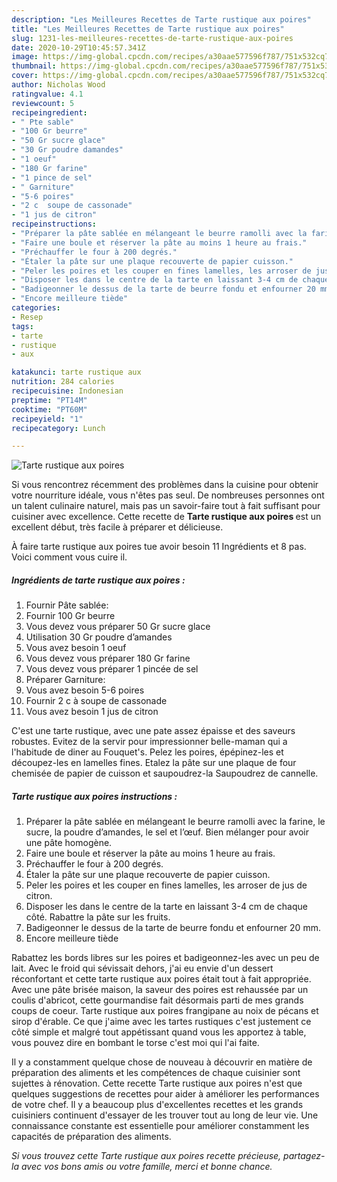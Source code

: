 ```yaml
---
description: "Les Meilleures Recettes de Tarte rustique aux poires"
title: "Les Meilleures Recettes de Tarte rustique aux poires"
slug: 1231-les-meilleures-recettes-de-tarte-rustique-aux-poires
date: 2020-10-29T10:45:57.341Z
image: https://img-global.cpcdn.com/recipes/a30aae577596f787/751x532cq70/tarte-rustique-aux-poires-photo-principale-de-la-recette.jpg
thumbnail: https://img-global.cpcdn.com/recipes/a30aae577596f787/751x532cq70/tarte-rustique-aux-poires-photo-principale-de-la-recette.jpg
cover: https://img-global.cpcdn.com/recipes/a30aae577596f787/751x532cq70/tarte-rustique-aux-poires-photo-principale-de-la-recette.jpg
author: Nicholas Wood
ratingvalue: 4.1
reviewcount: 5
recipeingredient:
- " Pte sable"
- "100 Gr beurre"
- "50 Gr sucre glace"
- "30 Gr poudre damandes"
- "1 oeuf"
- "180 Gr farine"
- "1 pince de sel"
- " Garniture"
- "5-6 poires"
- "2 c  soupe de cassonade"
- "1 jus de citron"
recipeinstructions:
- "Préparer la pâte sablée en mélangeant le beurre ramolli avec la farine, le sucre, la poudre d’amandes, le sel et l’œuf. Bien mélanger pour avoir une pâte homogène."
- "Faire une boule et réserver la pâte au moins 1 heure au frais."
- "Préchauffer le four à 200 degrés."
- "Étaler la pâte sur une plaque recouverte de papier cuisson."
- "Peler les poires et les couper en fines lamelles, les arroser de jus de citron."
- "Disposer les dans le centre de la tarte en laissant 3-4 cm de chaque côté. Rabattre la pâte sur les fruits."
- "Badigeonner le dessus de la tarte de beurre fondu et enfourner 20 mm."
- "Encore meilleure tiède"
categories:
- Resep
tags:
- tarte
- rustique
- aux

katakunci: tarte rustique aux 
nutrition: 284 calories
recipecuisine: Indonesian
preptime: "PT14M"
cooktime: "PT60M"
recipeyield: "1"
recipecategory: Lunch

---
```



![Tarte rustique aux poires](https://img-global.cpcdn.com/recipes/a30aae577596f787/751x532cq70/tarte-rustique-aux-poires-photo-principale-de-la-recette.jpg)

Si vous rencontrez récemment des problèmes dans la cuisine pour obtenir votre nourriture idéale, vous n'êtes pas seul. De nombreuses personnes ont un talent culinaire naturel, mais pas un savoir-faire tout à fait suffisant pour cuisiner avec excellence. Cette recette de <strong> Tarte rustique aux poires </strong> est un excellent début, très facile à préparer et délicieuse.

<!--inarticleads1-->

À faire tarte rustique aux poires tue avoir besoin 11 Ingrédients et 8 pas. Voici comment vous cuire il.

##### Ingrédients de tarte rustique aux poires :

1. Fournir  Pâte sablée:
1. Fournir 100 Gr beurre
1. Vous devez vous préparer 50 Gr sucre glace
1. Utilisation 30 Gr poudre d’amandes
1. Vous avez besoin 1 oeuf
1. Vous devez vous préparer 180 Gr farine
1. Vous devez vous préparer 1 pincée de sel
1. Préparer  Garniture:
1. Vous avez besoin 5-6 poires
1. Fournir 2 c à soupe de cassonade
1. Vous avez besoin 1 jus de citron


C&#39;est une tarte rustique, avec une pate assez épaisse et des saveurs robustes. Evitez de la servir pour impressionner belle-maman qui a l&#39;habitude de diner au Fouquet&#39;s. Pelez les poires, épépinez-les et découpez-les en lamelles fines. Etalez la pâte sur une plaque de four chemisée de papier de cuisson et saupoudrez-la Saupoudrez de cannelle. 

<!--inarticleads2-->

##### Tarte rustique aux poires instructions :

1. Préparer la pâte sablée en mélangeant le beurre ramolli avec la farine, le sucre, la poudre d’amandes, le sel et l’œuf. Bien mélanger pour avoir une pâte homogène.
1. Faire une boule et réserver la pâte au moins 1 heure au frais.
1. Préchauffer le four à 200 degrés.
1. Étaler la pâte sur une plaque recouverte de papier cuisson.
1. Peler les poires et les couper en fines lamelles, les arroser de jus de citron.
1. Disposer les dans le centre de la tarte en laissant 3-4 cm de chaque côté. Rabattre la pâte sur les fruits.
1. Badigeonner le dessus de la tarte de beurre fondu et enfourner 20 mm.
1. Encore meilleure tiède


Rabattez les bords libres sur les poires et badigeonnez-les avec un peu de lait. Avec le froid qui sévissait dehors, j&#39;ai eu envie d&#39;un dessert réconfortant et cette tarte rustique aux poires était tout à fait appropriée. Avec une pâte brisée maison, la saveur des poires est rehaussée par un coulis d&#39;abricot, cette gourmandise fait désormais parti de mes grands coups de coeur. Tarte rustique aux poires frangipane au noix de pécans et sirop d&#39;érable. Ce que j&#39;aime avec les tartes rustiques c&#39;est justement ce côté simple et malgré tout appétissant quand vous les apportez à table, vous pouvez dire en bombant le torse c&#39;est moi qui l&#39;ai faite. 

<!--inarticleads1-->

<p>
Il y a constamment quelque chose de nouveau à découvrir en matière de préparation des aliments et les compétences de chaque cuisinier sont sujettes à rénovation. Cette recette Tarte rustique aux poires n'est que quelques suggestions de recettes pour aider à améliorer les performances de votre chef. Il y a beaucoup plus d'excellentes recettes et les grands cuisiniers continuent d'essayer de les trouver tout au long de leur vie. Une connaissance constante est essentielle pour améliorer constamment les capacités de préparation des aliments.
</p>

<p>
<i>Si vous trouvez cette Tarte rustique aux poires recette précieuse, partagez-la avec vos bons amis ou votre famille, merci et bonne chance.</i>
</p>
